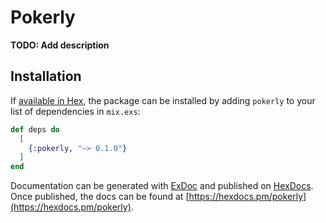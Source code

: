 # Pokerly

**TODO: Add description**

## Installation

If [available in Hex](https://hex.pm/docs/publish), the package can be installed
by adding `pokerly` to your list of dependencies in `mix.exs`:

```elixir
def deps do
  [
    {:pokerly, "~> 0.1.0"}
  ]
end
```

Documentation can be generated with [ExDoc](https://github.com/elixir-lang/ex_doc)
and published on [HexDocs](https://hexdocs.pm). Once published, the docs can
be found at [https://hexdocs.pm/pokerly](https://hexdocs.pm/pokerly).

